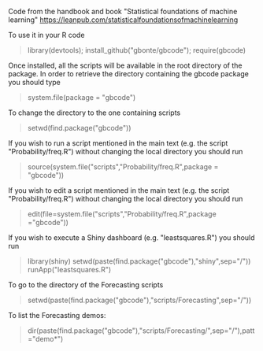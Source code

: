 
Code from the handbook and book
"Statistical foundations of machine learning"
https://leanpub.com/statisticalfoundationsofmachinelearning



To use it in your R code 

> library(devtools); install_github("gbonte/gbcode"); require(gbcode)

Once installed, all the scripts will be available in the root directory of the package. In order to retrieve the directory containing the gbcode package you should type

> system.file(package = "gbcode")

To change the directory to the one containing scripts

> setwd(find.package("gbcode"))

If you wish to run a script mentioned in the main text (e.g. the script "Probability/freq.R") without changing the local directory you should run


> source(system.file("scripts","Probability/freq.R",package = "gbcode"))

If you wish to edit a script mentioned in the main text (e.g. the script "Probability/freq.R") without changing the local directory you should run

> edit(file=system.file("scripts","Probability/freq.R",package ="gbcode"))

If you wish to execute a Shiny dashboard (e.g. "leastsquares.R") you should run

> library(shiny) 
> setwd(paste(find.package("gbcode"),"shiny",sep="/"))
> runApp("leastsquares.R")


To go to the directory of the Forecasting scripts 
> setwd(paste(find.package("gbcode"),"scripts/Forecasting",sep="/"))

To list the Forecasting demos:
> dir(paste(find.package("gbcode"),"scripts/Forecasting/",sep="/"),patt="demo*")
